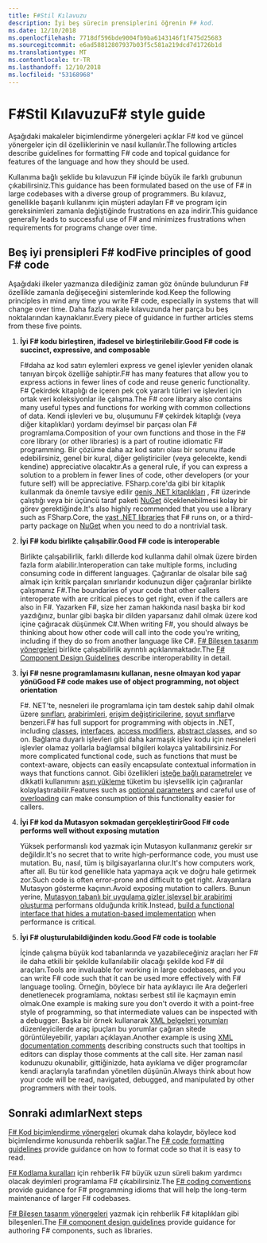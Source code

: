 ```yaml
---
title: F#Stil Kılavuzu
description: İyi beş sürecin prensiplerini öğrenin F# kod.
ms.date: 12/10/2018
ms.openlocfilehash: 7718df596bde9004fb9ba6143146f1f475d25683
ms.sourcegitcommit: e6ad58812807937b03f5c581a219dcd7d1726b1d
ms.translationtype: MT
ms.contentlocale: tr-TR
ms.lasthandoff: 12/10/2018
ms.locfileid: "53168968"
---
```

# <a name="f-style-guide"></a><span data-ttu-id="b84d1-103">F#Stil Kılavuzu</span><span class="sxs-lookup"><span data-stu-id="b84d1-103">F# style guide</span></span>

<span data-ttu-id="b84d1-104">Aşağıdaki makaleler biçimlendirme yönergeleri açıklar F# kod ve güncel yönergeler için dil özelliklerinin ve nasıl kullanılır.</span><span class="sxs-lookup"><span data-stu-id="b84d1-104">The following articles describe guidelines for formatting F# code and topical guidance for features of the language and how they should be used.</span></span>

<span data-ttu-id="b84d1-105">Kullanıma bağlı şeklide bu kılavuzun F# içinde büyük ile farklı grubunun çıkabilirsiniz.</span><span class="sxs-lookup"><span data-stu-id="b84d1-105">This guidance has been formulated based on the use of F# in large codebases with a diverse group of programmers.</span></span> <span data-ttu-id="b84d1-106">Bu kılavuz, genellikle başarılı kullanımı için müşteri adayları F# ve program için gereksinimleri zamanla değiştiğinde frustrations en aza indirir.</span><span class="sxs-lookup"><span data-stu-id="b84d1-106">This guidance generally leads to successful use of F# and minimizes frustrations when requirements for programs change over time.</span></span>

## <a name="five-principles-of-good-f-code"></a><span data-ttu-id="b84d1-107">Beş iyi prensipleri F# kod</span><span class="sxs-lookup"><span data-stu-id="b84d1-107">Five principles of good F# code</span></span>

<span data-ttu-id="b84d1-108">Aşağıdaki ilkeler yazmanıza dilediğiniz zaman göz önünde bulundurun F# özellikle zamanla değişeceğini sistemlerinde kod.</span><span class="sxs-lookup"><span data-stu-id="b84d1-108">Keep the following principles in mind any time you write F# code, especially in systems that will change over time.</span></span> <span data-ttu-id="b84d1-109">Daha fazla makale kılavuzunda her parça bu beş noktalarından kaynaklanır.</span><span class="sxs-lookup"><span data-stu-id="b84d1-109">Every piece of guidance in further articles stems from these five points.</span></span>

1. <span data-ttu-id="b84d1-110">**İyi F# kodu birleştiren, ifadesel ve birleştirilebilir.**</span><span class="sxs-lookup"><span data-stu-id="b84d1-110">**Good F# code is succinct, expressive, and composable**</span></span>

    <span data-ttu-id="b84d1-111">F#daha az kod satırı eylemleri express ve genel işlevler yeniden olanak tanıyan birçok özelliğe sahiptir.</span><span class="sxs-lookup"><span data-stu-id="b84d1-111">F# has many features that allow you to express actions in fewer lines of code and reuse generic functionality.</span></span> <span data-ttu-id="b84d1-112">F# Çekirdek kitaplığı de içeren pek çok yararlı türleri ve işlevleri için ortak veri koleksiyonlar ile çalışma.</span><span class="sxs-lookup"><span data-stu-id="b84d1-112">The F# core library also contains many useful types and functions for working with common collections of data.</span></span> <span data-ttu-id="b84d1-113">Kendi işlevleri ve bu, oluşumunu F# çekirdek kitaplığı (veya diğer kitaplıkları) yordamı deyimsel bir parçası olan F# programlama.</span><span class="sxs-lookup"><span data-stu-id="b84d1-113">Composition of your own functions and those in the F# core library (or other libraries) is a part of routine idiomatic F# programming.</span></span> <span data-ttu-id="b84d1-114">Bir çözüme daha az kod satırı olası bir sorunu ifade edebilirsiniz, genel bir kural, diğer geliştiriciler (veya gelecekte, kendi kendine) appreciative olacaktır.</span><span class="sxs-lookup"><span data-stu-id="b84d1-114">As a general rule, if you can express a solution to a problem in fewer lines of code, other developers (or your future self) will be appreciative.</span></span> <span data-ttu-id="b84d1-115">FSharp.core'da gibi bir kitaplık kullanmak da önemle tavsiye edilir [geniş .NET kitaplıkları](https://docs.microsoft.com/dotnet/api/) , F# üzerinde çalıştığı veya bir üçüncü taraf paketi [NuGet](https://www.nuget.org/) ölçeklenebilmesi kolay bir görev gerektiğinde.</span><span class="sxs-lookup"><span data-stu-id="b84d1-115">It's also highly recommended that you use a library such as FSharp.Core, the [vast .NET libraries](https://docs.microsoft.com/dotnet/api/) that F# runs on, or a third-party package on [NuGet](https://www.nuget.org/) when you need to do a nontrivial task.</span></span>

2. <span data-ttu-id="b84d1-116">**İyi F# kodu birlikte çalışabilir.**</span><span class="sxs-lookup"><span data-stu-id="b84d1-116">**Good F# code is interoperable**</span></span>

    <span data-ttu-id="b84d1-117">Birlikte çalışabilirlik, farklı dillerde kod kullanma dahil olmak üzere birden fazla form alabilir.</span><span class="sxs-lookup"><span data-stu-id="b84d1-117">Interoperation can take multiple forms, including consuming code in different languages.</span></span> <span data-ttu-id="b84d1-118">Çağıranlar de olsalar bile sağ almak için kritik parçaları sınırlarıdır kodunuzun diğer çağıranlar birlikte çalışmanız F#.</span><span class="sxs-lookup"><span data-stu-id="b84d1-118">The boundaries of your code that other callers interoperate with are critical pieces to get right, even if the callers are also in F#.</span></span> <span data-ttu-id="b84d1-119">Yazarken F#, size her zaman hakkında nasıl başka bir kod yazdığınız, bunlar gibi başka bir dilden yaparsanız dahil olmak üzere kod içine çağıracak düşünmek C#.</span><span class="sxs-lookup"><span data-stu-id="b84d1-119">When writing F#, you should always be thinking about how other code will call into the code you're writing, including if they do so from another language like C#.</span></span> <span data-ttu-id="b84d1-120">[ F# Bileşen tasarım yönergeleri](component-design-guidelines.md) birlikte çalışabilirlik ayrıntılı açıklanmaktadır.</span><span class="sxs-lookup"><span data-stu-id="b84d1-120">The [F# Component Design Guidelines](component-design-guidelines.md) describe interoperability in detail.</span></span>

3. <span data-ttu-id="b84d1-121">**İyi F# nesne programlamasını kullanan, nesne olmayan kod yapar yönü**</span><span class="sxs-lookup"><span data-stu-id="b84d1-121">**Good F# code makes use of object programming, not object orientation**</span></span>

    <span data-ttu-id="b84d1-122">F#. NET'te, nesneleri ile programlama için tam destek sahip dahil olmak üzere [sınıfları](../language-reference/classes.md), [arabirimleri](../language-reference/interfaces.md), [erişim değiştiricilerine](../language-reference/access-control.md), [soyut sınıflar](../language-reference/abstract-classes.md)ve benzeri.</span><span class="sxs-lookup"><span data-stu-id="b84d1-122">F# has full support for programming with objects in .NET, including [classes](../language-reference/classes.md), [interfaces](../language-reference/interfaces.md), [access modifiers](../language-reference/access-control.md), [abstract classes](../language-reference/abstract-classes.md), and so on.</span></span> <span data-ttu-id="b84d1-123">Bağlama duyarlı işlevleri gibi daha karmaşık işlev kodu için nesneleri işlevler olamaz yollarla bağlamsal bilgileri kolayca yalıtabilirsiniz.</span><span class="sxs-lookup"><span data-stu-id="b84d1-123">For more complicated functional code, such as functions that must be context-aware, objects can easily encapsulate contextual information in ways that functions cannot.</span></span> <span data-ttu-id="b84d1-124">Gibi özellikleri [isteğe bağlı parametreler](../language-reference/members/methods.md#optional-arguments) ve dikkatli kullanımını [aşırı yükleme](../language-reference/members/methods.md#overloaded-methods) tüketim bu işlevsellik için çağıranlar kolaylaştırabilir.</span><span class="sxs-lookup"><span data-stu-id="b84d1-124">Features such as [optional parameters](../language-reference/members/methods.md#optional-arguments) and careful use of [overloading](../language-reference/members/methods.md#overloaded-methods) can make consumption of this functionality easier for callers.</span></span>

4. <span data-ttu-id="b84d1-125">**İyi F# kod da Mutasyon sokmadan gerçekleştirir**</span><span class="sxs-lookup"><span data-stu-id="b84d1-125">**Good F# code performs well without exposing mutation**</span></span>

    <span data-ttu-id="b84d1-126">Yüksek performanslı kod yazmak için Mutasyon kullanmanız gerekir sır değildir.</span><span class="sxs-lookup"><span data-stu-id="b84d1-126">It's no secret that to write high-performance code, you must use mutation.</span></span> <span data-ttu-id="b84d1-127">Bu, nasıl, tüm iş bilgisayarlarına olur.</span><span class="sxs-lookup"><span data-stu-id="b84d1-127">It's how computers work, after all.</span></span> <span data-ttu-id="b84d1-128">Bu tür kod genellikle hata yapmaya açık ve doğru hale getirmek zor.</span><span class="sxs-lookup"><span data-stu-id="b84d1-128">Such code is often error-prone and difficult to get right.</span></span> <span data-ttu-id="b84d1-129">Arayanlara Mutasyon gösterme kaçının.</span><span class="sxs-lookup"><span data-stu-id="b84d1-129">Avoid exposing mutation to callers.</span></span> <span data-ttu-id="b84d1-130">Bunun yerine, [Mutasyon tabanlı bir uygulama gizler işlevsel bir arabirimi oluşturma](conventions.md#performance) performans olduğunda kritik.</span><span class="sxs-lookup"><span data-stu-id="b84d1-130">Instead, [build a functional interface that hides a mutation-based implementation](conventions.md#performance) when performance is critical.</span></span>

5. <span data-ttu-id="b84d1-131">**İyi F# oluşturulabildiğinden kodu.**</span><span class="sxs-lookup"><span data-stu-id="b84d1-131">**Good F# code is toolable**</span></span>

    <span data-ttu-id="b84d1-132">İçinde çalışma büyük kod tabanlarında ve yazabileceğiniz araçları her F# ile daha etkili bir şekilde kullanılabilir olacağı şekilde kod F# dil araçları.</span><span class="sxs-lookup"><span data-stu-id="b84d1-132">Tools are invaluable for working in large codebases, and you can write F# code such that it can be used more effectively with F# language tooling.</span></span> <span data-ttu-id="b84d1-133">Örneğin, böylece bir hata ayıklayıcı ile Ara değerleri denetlenecek programlama, noktası serbest stil ile kaçmayın emin olmak.</span><span class="sxs-lookup"><span data-stu-id="b84d1-133">One example is making sure you don't overdo it with a point-free style of programming, so that intermediate values can be inspected with a debugger.</span></span> <span data-ttu-id="b84d1-134">Başka bir örnek kullanarak [XML belgeleri yorumları](../language-reference/xml-documentation.md) düzenleyicilerde araç ipuçları bu yorumlar çağıran sitede görüntüleyebilir, yapıları açıklayan.</span><span class="sxs-lookup"><span data-stu-id="b84d1-134">Another example is using [XML documentation comments](../language-reference/xml-documentation.md) describing constructs such that tooltips in editors can display those comments at the call site.</span></span> <span data-ttu-id="b84d1-135">Her zaman nasıl kodunuzu okunabilir, gittiğinizde, hata ayıklama ve diğer programcılar kendi araçlarıyla tarafından yönetilen düşünün.</span><span class="sxs-lookup"><span data-stu-id="b84d1-135">Always think about how your code will be read, navigated, debugged, and manipulated by other programmers with their tools.</span></span>

## <a name="next-steps"></a><span data-ttu-id="b84d1-136">Sonraki adımlar</span><span class="sxs-lookup"><span data-stu-id="b84d1-136">Next steps</span></span>

<span data-ttu-id="b84d1-137">[ F# Kod biçimlendirme yönergeleri](formatting.md) okumak daha kolaydır, böylece kod biçimlendirme konusunda rehberlik sağlar.</span><span class="sxs-lookup"><span data-stu-id="b84d1-137">The [F# code formatting guidelines](formatting.md) provide guidance on how to format code so that it is easy to read.</span></span>

<span data-ttu-id="b84d1-138">[ F# Kodlama kuralları](conventions.md) için rehberlik F# büyük uzun süreli bakım yardımcı olacak deyimleri programlama F# çıkabilirsiniz.</span><span class="sxs-lookup"><span data-stu-id="b84d1-138">The [F# coding conventions](conventions.md) provide guidance for F# programming idioms that will help the long-term maintenance of larger F# codebases.</span></span>

<span data-ttu-id="b84d1-139">[ F# Bileşen tasarım yönergeleri](component-design-guidelines.md) yazmak için rehberlik F# kitaplıkları gibi bileşenleri.</span><span class="sxs-lookup"><span data-stu-id="b84d1-139">The [F# component design guidelines](component-design-guidelines.md) provide guidance for authoring F# components, such as libraries.</span></span>
